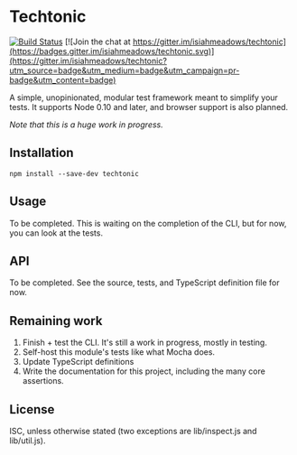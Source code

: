 # Techtonic

[![Build Status](https://travis-ci.org/isiahmeadows/techtonic.svg?branch=master)](https://travis-ci.org/isiahmeadows/techtonic) [![Join the chat at https://gitter.im/isiahmeadows/techtonic](https://badges.gitter.im/isiahmeadows/techtonic.svg)](https://gitter.im/isiahmeadows/techtonic?utm_source=badge&utm_medium=badge&utm_campaign=pr-badge&utm_content=badge)

A simple, unopinionated, modular test framework meant to simplify your tests. It supports Node 0.10 and later, and browser support is also planned.

*Note that this is a huge work in progress.*

## Installation

```
npm install --save-dev techtonic
```

## Usage

To be completed. This is waiting on the completion of the CLI, but for now, you can look at the tests.

## API

To be completed. See the source, tests, and TypeScript definition file for now.

## Remaining work

1. Finish + test the CLI. It's still a work in progress, mostly in testing.
2. Self-host this module's tests like what Mocha does.
3. Update TypeScript definitions
4. Write the documentation for this project, including the many core assertions.

## License

ISC, unless otherwise stated (two exceptions are lib/inspect.js and lib/util.js).
